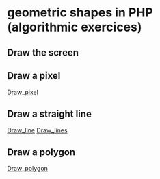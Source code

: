 # geometric shapes in PHP (algorithmic exercices)

## Draw the screen 

## Draw a pixel 

[Draw_pixel](https://imgur.com/kfdvFsd)

## Draw a straight line 

[Draw_line](https://imgur.com/RSVMQ9K)
[Draw_lines](https://imgur.com/hRzfRvi)

## Draw a polygon 

[Draw_polygon](https://imgur.com/P6vsHdl)


